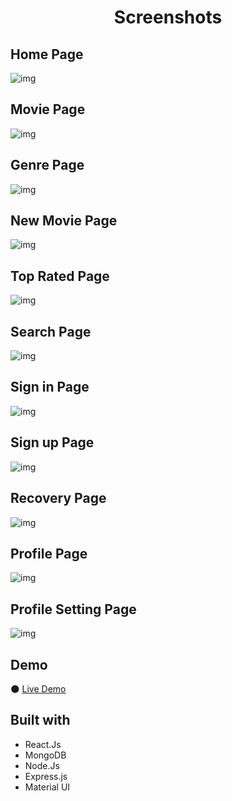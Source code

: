 <h1 align="center">Screenshots</h1>

## Home Page
![img](https://github.com/JonathanSaan/justmovies/blob/d48446dd8d90c9091471a2e3b15211654db51fe4/screenshots/screenshot1.png)

## Movie Page
![img](https://github.com/JonathanSaan/justmovies/blob/d48446dd8d90c9091471a2e3b15211654db51fe4/screenshots/screenshot2.jpg)

## Genre Page
![img](https://github.com/JonathanSaan/justmovies/blob/d48446dd8d90c9091471a2e3b15211654db51fe4/screenshots/screenshot3.png)

## New Movie Page
![img](https://github.com/JonathanSaan/justmovies/blob/d48446dd8d90c9091471a2e3b15211654db51fe4/screenshots/screenshot4.png)

## Top Rated Page
![img](https://github.com/JonathanSaan/justmovies/blob/d48446dd8d90c9091471a2e3b15211654db51fe4/screenshots/screenshot5.png)

## Search Page
![img](https://github.com/JonathanSaan/justmovies/blob/d48446dd8d90c9091471a2e3b15211654db51fe4/screenshots/screenshot6.png)

## Sign in Page
![img](https://github.com/JonathanSaan/justmovies/blob/d48446dd8d90c9091471a2e3b15211654db51fe4/screenshots/screenshot7.png)

## Sign up Page
![img](https://github.com/JonathanSaan/justmovies/blob/d48446dd8d90c9091471a2e3b15211654db51fe4/screenshots/screenshot8.png)

## Recovery Page
![img](https://github.com/JonathanSaan/justmovies/blob/d48446dd8d90c9091471a2e3b15211654db51fe4/screenshots/screenshot9.png)

## Profile Page
![img](https://github.com/JonathanSaan/justmovies/blob/d48446dd8d90c9091471a2e3b15211654db51fe4/screenshots/screenshot10.png)

## Profile Setting Page
![img](https://github.com/JonathanSaan/justmovies/blob/d48446dd8d90c9091471a2e3b15211654db51fe4/screenshots/screenshot11.png)

## Demo
🌑 [Live Demo](https://justmovies.vercel.app/)

## Built with
* React.Js
* MongoDB
* Node.Js
* Express.js
* Material UI
